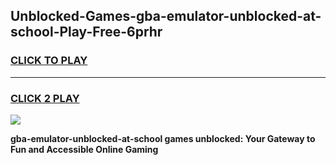 
## Unblocked-Games-gba-emulator-unblocked-at-school-Play-Free-6prhr
<h3>
<a href="https://premium76.site?title=gba-emulator-unblocked-at-school&ref=19M">CLICK TO PLAY</a></h3>
<hr>

<h3>
<a href="https://premium76.site?title=gba-emulator-unblocked-at-school&ref=19M">CLICK 2 PLAY</a>
  
</h3>

<a href="https://premium76.site?title=gba-emulator-unblocked-at-school&ref=19M"><img src="https://clearcache.store/games.png"></a>


**gba-emulator-unblocked-at-school games unblocked: Your Gateway to Fun and Accessible Online Gaming**

